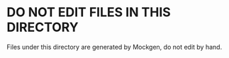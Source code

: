 # DO NOT EDIT FILES IN THIS DIRECTORY

Files under this directory are generated by Mockgen, do not edit by hand.